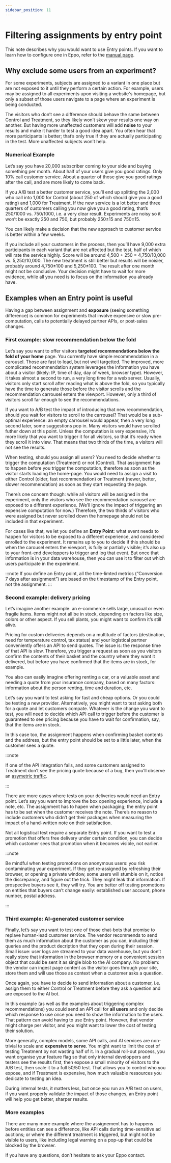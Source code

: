 ```yaml
---
sidebar_position: 11
---
```


# Filtering assignments by entry point

This note describes why you would want to use Entry points. If you want to learn how to configure one in Eppo, refer to the [manual page](experiment-analysis/filter-assignments-by-entry-point.md).

## Why exclude some users from an experiment?

For some experiments, subjects are assigned to a variant in one place but are not exposed to it until they perform a certain action. For example, users may be assigned to all experiments upon visiting a website's homepage, but only a subset of those users navigate to a page where an experiment is being conducted.

The visitors who don’t see a difference should behave the same between Control and Treatment, so they likely won’t skew your results one way on another. But having more unaffected customers will add **noise** to your results and make it harder to test a good idea apart. You often hear that more participants is better; that’s only true if they are actually participating in the test. More unaffected subjects won’t help.

### Numerical Example 

Let’s say you have 20,000 subscriber coming to your side and buying something per month. About half of your users give you good ratings. Only 10% call customer service. About a quarter of those give you good ratings after the call, and are more likely to come back.

If you A/B test a better customer service, you’ll end up splitting the 2,000 who call into 1,000 for Control (about 250 of which should give you a good rating) and 1,000 for Treatment. If the new service is a lot better and three quarters of customers calling you now give you a good rating, that’s 250/1000 vs. 750/1000, i.e. a very clear result. Experiments are noisy so it won’t be exactly 250 and 750, but probably 250±15 and 750±15.

You can likely make a decision that the new approach to customer service is better within a few weeks.

If you include all your customers in the process, then you’ll have 9,000 extra participants in each variant that are not affected but the test, half of which will rate the service highly. Score will be around 4,500 + 250 = 4,750/10,000 vs. 5,250/10,000. The new treatment is still better but results will be noisier, probably around 4,750±100 and 5,250±100. The result after one month might not be conclusive. Your decision might have to wait for more evidence, while all you need is to focus on the information you already have.

## Examples when an Entry point is useful

Having a gap between assignment and **exposure** (seeing something difference) is common for experiments that involve expensive or slow pre-computation, calls to potentially delayed partner APIs, or post-sales changes.

### First example: slow recommendation below the fold

Let’s say you want to offer visitors **targeted recommendations below the fold of your home** page. You currently have simple recommendation in a carousel. Those are fast to load, but not well targetted. The improved, more complicated recommendation system leverages the information you have about a visitor (likely: IP, time of day, day of week, browser type). However, it takes almost a second to run, a very long time for a web server. Usually, visitors only start scroll after reading what is above the fold, so you typically have the time to generate those before the visitor scrolls and the recommendation carrousel enters the viewport. However, only a third of visitors scroll far enough to see the recommendations.

If you want to A/B test the impact of introducing that new recommendation, should you wait for visitors to scroll to the carrousel? That would be a sub-optimal experience: an empty carrousel would appear, then a very long second later, some suggestions pop in. Many visitors would have scrolled futher down at this point. Unless the computation is very expensive, it’s more likely that you want to trigger it for all visitors, so that it’s ready when they scroll it into view. That means that two thirds of the time, a visitors will not see the results.

When testing, should you assign all users? You need to decide whether to trigger the computation (Treatment) or not (Control). That assignment has to happen before you trigger the computation, therefore as soon as the visitor starts loading the home-page. You would need to assign a visit to either Control (older, fast recommendation) or Treatment (newer, better, slower recommendation) as soon as they start requesting the page.

There’s one concern though: while all visitors will be assigned in the experiment, only the visitors who see the recommendation carousel are exposed to a different experience. (We’ll ignore the impact of triggering an expensive computation for now.) Therefore, the two thirds of visitors who were assigned but never scrolled down the homepage should not be included in that experiment.

For cases like that, we let you define an **Entry Point**: what event needs to happen for visitors to be exposed to a different experience, and considered enrolled to the experiment. It remains up to you to decide if this should be when the carousel enters the viewport, is fully or partially visible; it’s also up to your front-end developpers to trigger and log that event. But once that information is in your data warehouse, then you can use it to filter out which users participate in the experiment.

:::note
If you define an Entry point, all the time-limted metrics (“Conversion 7 days after assignment”) are based on the timestamp of the Entry point, not the assignment. 
:::


### Second example: delivery pricing

Let’s imagine another example: an e-commerce sells large, unusual or even fragile items. Items might not all be in stock, depending on factors like size, colors or other aspect. If you sell plants, you might want to confirm it’s still alive. 

Pricing for custom deliveries depends on a multitude of factors (destination, need for temperature control, tax status) and your logistical partner conveniently offers an API to send quotes. The issue is: the response time of that API is slow. Therefore, you trigger a request as soon as you visitors confirm the contents of their basket and the country where they want it delivered, but before you have confirmed that the items are in stock, for example. 

You also can easily imagine offering renting a car, or a valuable asset and needing a quote from your insurance company, based on many factors: information about the person renting, time and duration, etc. 

Let‘s say you want to test asking for fast and cheap options. Or you could be testing a new provider. Alternatively, you might want to test asking both for a quote and let customers compate. Whatever is the change you want to test, you will need to decide which API call to trigger before the customer is guaranteed to see pricing because you have to wait for confirmation, say, that the items are in stock.

In this case too, the assignment happens when confirming basket contents and the address, but the entry point should be set to a little later, when the customer sees a quote.

:::note

If one of the API integration fails, and some customers assigned to Treatment don’t see the pricing quote because of a bug, then you’ll observe an [asymetric traffic](/statistics/sample-ratio-mismatch.md).

:::

There are more cases where tests on your deliveries would need an Entry point. Let’s say you want to improve the box opening experience, include a note, etc. The assignment has to hapen when packaging; the entry point has to be set when the customer receives the note. There’s no reason to include customers who didn’t get their packages when measuring the impact of a hand-written note on their satisfaction.

Not all logistical test require a separate Entry point. If you want to test a promotion that offers free delivery under certain condition, you can decide which customer sees that promotion when it becomes visible, not earlier.

:::note

Be mindful when testing promotions on anonymous users: you risk contaminating your experiment. If they get re-assigned by refreshing their browser, or opening a private window, some users will stumble on it, notice the discrepancy, and figure out the trick. They might leak that information. If prospective buyers see it, they will try. You are better off testing promotions on entities that buyers can’t change easily: established user account, phone number, postal address.

:::

### Third example: AI-generated customer service

Finally, let’s say you want to test one of those chat-bots that promise to replave human-lead customer service. The vendor recommends to send them as much information about the customer as you can, including their queries and the product decription that they open during their session. Small issue: user logs are streamed to your data warehouse, but you don’t really store that information in the browser memory or a convenient session object that could be sent it as single blob to the AI company. No problem: the vendor can ingest page content as the visitor goes through your site, store them and will use those as context when a customer asks a question.

Once again, you have to decide to send information about a customer, i.e. assign them to either Control or Treatment before they ask a question and are exposed to the AI bot. 

In this example (as well as the examples about triggering complex recommendations) you could send an API call for **all users** and only decide which response to use once you need to show the information to the users. That pattern can avoid having to use Entry point. However, that vendor might charge per visitor, and you might want to lower the cost of testing their solution.

More generally, complex models, some API calls, and AI services are non-trivial to scale and **expensive to serve**. You might want to limit the cost of testing Treatment by not wasting half of it. In a gradual roll-out process, you want organise your feature flag so that only internal developpers and testers see the results first, then expose a small minority of visitors to the A/B test, then scale it to a full 50/50 test. That allows you to control who you expose, and if Treatment is expensive, how much valuable ressources you dedicate to testing an idea.

During internal tests, it matters less, but once you run an A/B test on users, if you want properly validate the impact of those changes, an Entry point will help you get better, sharper results.

### More examples

There are many more example where the assignement has to happens before entities can see a difference, like API calls during time-sensitive ad auctions; or where the different treatment is triggered, but might not be visible to users, like including legal warning on a pop-up that could be blocked by the browser.

If you have any questions, don’t hesitate to ask your Eppo contact.
